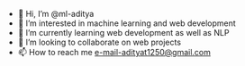 - 👋 Hi, I’m @ml-aditya
- 👀 I’m interested in machine learning and web development
- 🌱 I’m currently learning web development as well as NLP
- 💞️ I’m looking to collaborate on web projects 
- 📫 How to reach me e-mail-adityat1250@gmail.com

<!---
ml-aditya/ml-aditya is a ✨ special ✨ repository because its `README.md` (this file) appears on your GitHub profile.
You can click the Preview link to take a look at your changes.
--->
